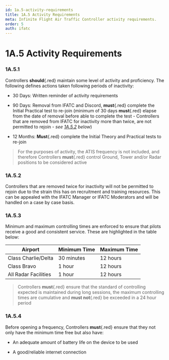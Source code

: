 ```yaml
---
id: 1a.5-activity-requirements
title: 1A.5 Activity Requirements
meta: Infinite Flight Air Traffic Controller activity requirements.
order: 5
auth: ifatc
---
```


# 1A.5  Activity Requirements

 

### 1A.5.1    

Controllers **should**{.red} maintain some level of activity and proficiency. The following defines actions taken following periods of inactivity:

 

 -    30 Days:   Written reminder of activity requirements

 -    90 Days:   Removal from IFATC and Discord, **must**{.red} complete the Initial Practical test to re-join (minimum of 30 days **must**{.red} elapse from the date of removal before able to complete the test - Controllers that are removed from IFATC for inactivity more than twice, are not permitted to rejoin - *see [1A.5.2](/guide/atc-manual/1a.-administration/1a.5-activity-requirements#1a.5.2) below*)

 -    12 Months:  **Must**{.red} complete the Initial Theory and Practical tests to re-join

 

> For the purposes of activity, the ATIS frequency is not included, and therefore Controllers **must**{.red} control Ground, Tower and/or Radar positions to be considered active



### 1A.5.2

Controllers that are removed twice for inactivity will not be permitted to rejoin due to the strain this has on recruitment and training resources. This can be appealed with the IFATC Manager or IFATC Moderators and will be handled on a case by case basis.



### 1A.5.3    

Minimum and maximum controlling times are enforced to ensure that pilots receive a good and consistent service. These are highlighted in the table below: 

 

| Airport              | Minimum Time | Maximum Time |
| -------------------- | ------------ | ------------ |
| Class Charlie/Delta  | 30 minutes   | 12 hours     |
| Class Bravo          | 1 hour       | 12 hours     |
| All Radar Facilities | 1 hour       | 12 hours     |



> Controllers **must**{.red} ensure that the standard of controlling expected is maintained during long sessions, the maximum controlling times are cumulative and **must not**{.red} be exceeded in a 24 hour period



### 1A.5.4   

Before opening a frequency, Controllers **must**{.red} ensure that they not only have the minimum time free but also have:

 

 -    An adequate amount of battery life on the device to be used

 -    A good/reliable internet connection

 